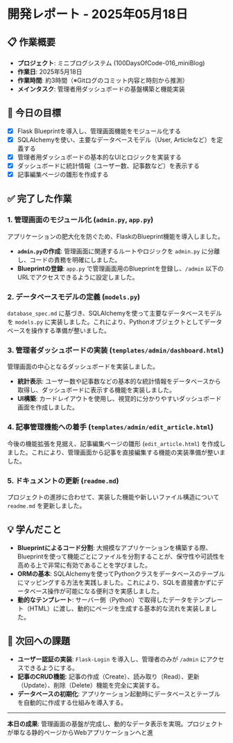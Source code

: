 # 開発レポート - 2025年05月18日

## 📋 作業概要
- **プロジェクト**: ミニブログシステム (100DaysOfCode-016_miniBlog)
- **作業日**: 2025年5月18日
- **作業時間**: 約3時間（※Gitログのコミット内容と時刻から推測）
- **メインタスク**: 管理者用ダッシュボードの基盤構築と機能実装

## 🎯 今日の目標
- [x] Flask Blueprintを導入し、管理画面機能をモジュール化する
- [x] SQLAlchemyを使い、主要なデータベースモデル（User, Articleなど）を定義する
- [x] 管理者用ダッシュボードの基本的なUIとロジックを実装する
- [x] ダッシュボードに統計情報（ユーザー数、記事数など）を表示する
- [x] 記事編集ページの雛形を作成する

## ✅ 完了した作業

### 1. 管理画面のモジュール化 (`admin.py`, `app.py`)
アプリケーションの肥大化を防ぐため、FlaskのBlueprint機能を導入しました。
- **`admin.py`の作成**: 管理画面に関連するルートやロジックを `admin.py` に分離し、コードの責務を明確にしました。
- **Blueprintの登録**: `app.py` で管理画面用のBlueprintを登録し、`/admin` 以下のURLでアクセスできるように設定しました。

### 2. データベースモデルの定義 (`models.py`)
`database_spec.md` に基づき、SQLAlchemyを使って主要なデータベースモデルを `models.py` に実装しました。これにより、Pythonオブジェクトとしてデータベースを操作する準備が整いました。

### 3. 管理者ダッシュボードの実装 (`templates/admin/dashboard.html`)
管理画面の中心となるダッシュボードを実装しました。
- **統計表示**: ユーザー数や記事数などの基本的な統計情報をデータベースから取得し、ダッシュボードに表示する機能を実装しました。
- **UI構築**: カードレイアウトを使用し、視覚的に分かりやすいダッシュボード画面を作成しました。

### 4. 記事管理機能への着手 (`templates/admin/edit_article.html`)
今後の機能拡張を見据え、記事編集ページの雛形 (`edit_article.html`) を作成しました。これにより、管理画面から記事を直接編集する機能の実装準備が整いました。

### 5. ドキュメントの更新 (`readme.md`)
プロジェクトの進捗に合わせて、実装した機能や新しいファイル構造について `readme.md` を更新しました。

## 💡 学んだこと

- **Blueprintによるコード分割**: 大規模なアプリケーションを構築する際、Blueprintを使って機能ごとにファイルを分割することが、保守性や可読性を高める上で非常に有効であることを学びました。
- **ORMの基本**: SQLAlchemyを使ってPythonクラスをデータベースのテーブルにマッピングする方法を実践しました。これにより、SQLを直接書かずにデータベース操作が可能になる便利さを実感しました。
- **動的なテンプレート**: サーバー側（Python）で取得したデータをテンプレート（HTML）に渡し、動的にページを生成する基本的な流れを実装しました。

## 🚀 次回への課題

- **ユーザー認証の実装**: `Flask-Login` を導入し、管理者のみが `/admin` にアクセスできるようにする。
- **記事のCRUD機能**: 記事の作成（Create）、読み取り（Read）、更新（Update）、削除（Delete）機能を完全に実装する。
- **データベースの初期化**: アプリケーション起動時にデータベースとテーブルを自動的に作成する仕組みを導入する。

---
**本日の成果**: 管理画面の基盤が完成し、動的なデータ表示を実現。プロジェクトが単なる静的ページからWebアプリケーションへと進